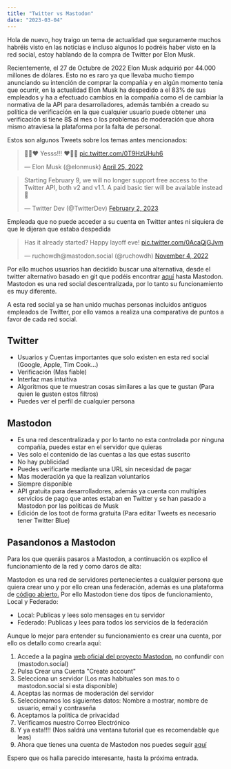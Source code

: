 ```yaml
---
title: "Twitter vs Mastodon"
date: "2023-03-04"
---
```



Hola de nuevo, hoy traigo un tema de actualidad que seguramente muchos habréis visto en las noticias e incluso algunos lo podréis haber visto en la red social, estoy hablando de la compra de Twitter por Elon Musk.

Recientemente, el 27 de Octubre de 2022 Elon Musk adquirió por 44.000 millones de dólares. Esto no es raro ya que llevaba mucho tiempo anunciando su intención de comprar la compañía y en algún momento tenia que ocurrir, en la actualidad Elon Musk ha despedido a el 83% de sus empleados y ha a efectuado cambios en la compañía como el de cambiar la normativa de la API para desarrolladores, además también a creado su política de verificación en la que cualquier usuario puede obtener una verificación si tiene 8$ al mes o los problemas de moderación que ahora mismo atraviesa la plataforma por la falta de personal.

Estos son algunos Tweets sobre los temas antes mencionados:

<blockquote class="twitter-tweet"><p dir="ltr" lang="und">🚀💫♥️ Yesss!!! ♥️💫🚀 <a href="https://t.co/0T9HzUHuh6">pic.twitter.com/0T9HzUHuh6</a></p>— Elon Musk (@elonmusk) <a href="https://twitter.com/elonmusk/status/1518677066325053441?ref_src=twsrc%5Etfw">April 25, 2022</a></blockquote>
<script async src="https://platform.twitter.com/widgets.js" charset="utf-8"></script>

<blockquote class="twitter-tweet"><p dir="ltr" lang="en">Starting February 9, we will no longer support free access to the Twitter API, both v2 and v1.1. A paid basic tier will be available instead 🧵</p>— Twitter Dev (@TwitterDev) <a href="https://twitter.com/TwitterDev/status/1621026986784337922?ref_src=twsrc%5Etfw">February 2, 2023</a></blockquote>
<script async src="https://platform.twitter.com/widgets.js" charset="utf-8"></script>

Empleada que no puede acceder a su cuenta en Twitter antes ni siquiera de que le dijeran que estaba despedida

<blockquote class="twitter-tweet"><p dir="ltr" lang="en">Has it already started? Happy layoff eve! <a href="https://t.co/0AcaQjGJvm">pic.twitter.com/0AcaQjGJvm</a></p>— ruchowdh@mastodon.social (@ruchowdh) <a href="https://twitter.com/ruchowdh/status/1588365045158727681?ref_src=twsrc%5Etfw">November 4, 2022</a></blockquote>
<script async src="https://platform.twitter.com/widgets.js" charset="utf-8"></script>

Por ello muchos usuarios han decidido buscar una alternativa, desde el twitter alternativo basado en git que podéis encontrar [aquí](https://github.com/diracdeltas/tweets) hasta Mastodon. Mastodon es una red social descentralizada, por lo tanto su funcionamiento es muy diferente.

A esta red social ya se han unido muchas personas incluidos antiguos empleados de Twitter, por ello vamos a realiza una comparativa de puntos a favor de cada red social.

## Twitter

- Usuarios y Cuentas importantes que solo existen en esta red social (Google, Apple, Tim Cook...)
- Verificación (Mas fiable)
- Interfaz mas intuitiva
- Algoritmos que te muestran cosas similares a las que te gustan (Para quien le gusten estos filtros)
- Puedes ver el perfil de cualquier persona

## Mastodon

- Es una red descentralizada y por lo tanto no esta controlada por ninguna compañía, puedes estar en el servidor que quieras
- Ves solo el contenido de las cuentas a las que estas suscrito
- No hay publicidad
- Puedes verificarte mediante una URL sin necesidad de pagar
- Mas moderación ya que la realizan voluntarios
- Siempre disponible
- API gratuita para desarrolladores, además ya cuenta con multiples servicios de pago que antes estaban en Twitter y se han pasado a Mastodon por las políticas de Musk
- Edición de los toot de forma gratuita (Para editar Tweets es necesario tener Twitter Blue)

## Pasandonos a Mastodon

Para los que queráis pasaros a Mastodon, a continuación os explico el funcionamiento de la red y como daros de alta:

Mastodon es una red de servidores pertenecientes a cualquier persona que quiera crear uno y por ello crean una federación, además es una plataforma de [código abierto.](https://github.com/mastodon/mastodon) Por ello Mastodon tiene dos tipos de funcionamiento, Local y Federado:

- Local: Publicas y lees solo mensages en tu servidor
- Federado: Publicas y lees para todos los servicios de la federación

Aunque lo mejor para entender su funcionamiento es crear una cuenta, por ello os detallo como crearla aquí:

1. Accede a la pagina [web oficial del proyecto Mastodon](https://joinmastodon.org/servers), no confundir con (mastodon.social)
2. Pulsa Crear una Cuenta "Create account"
3. Selecciona un servidor (Los mas habituales son mas.to o mastodon.social si esta disponible)
4. Aceptas las normas de moderación del servidor
5. Seleccionamos los siguientes datos: Nombre a mostrar, nombre de usuario, email y contraseña
6. Aceptamos la política de privacidad
7. Verificamos nuestro Correo Electrónico
8. Y ya esta!!!! (Nos saldrá una ventana tutorial que es recomendable que leas)
9. Ahora que tienes una cuenta de Mastodon nos puedes seguir [aquí](https://mas.to/@piscina_de_entropia)

Espero que os halla parecido interesante, hasta la próxima entrada.
